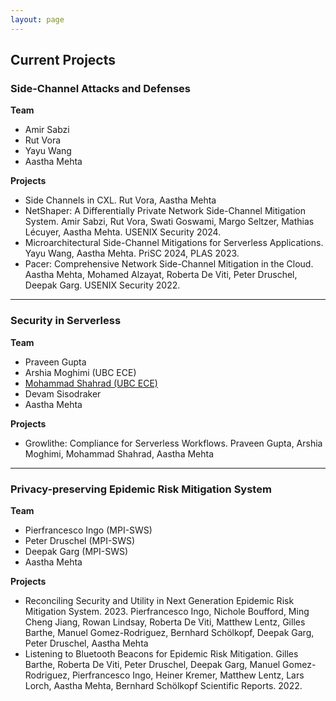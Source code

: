 ```yaml
---
layout: page
---
```

<!--
-->

## Current Projects

<!--
<p align="center" style="font-size:14px">
[**People**](#people)&nbsp;
**//**&nbsp; [**Projects**](#projects)&nbsp;
</p>
-->

<!--
# Side Channel Attacks and Defenses
-->

<a name="sidechannels"></a>
### Side-Channel Attacks and Defenses

**Team**

- Amir Sabzi
- Rut Vora
- Yayu Wang
- Aastha Mehta

**Projects**

- Side Channels in CXL. Rut Vora, Aastha Mehta
- NetShaper: A Differentially Private Network Side-Channel Mitigation System. Amir Sabzi, Rut Vora, Swati Goswami, Margo Seltzer, Mathias Lécuyer, Aastha Mehta. USENIX Security 2024.
- Microarchitectural Side-Channel Mitigations for Serverless Applications. Yayu Wang, Aastha Mehta. PriSC 2024, PLAS 2023.
- Pacer: Comprehensive Network Side-Channel Mitigation in the Cloud. Aastha Mehta, Mohamed Alzayat, Roberta De Viti, Peter Druschel, Deepak Garg. USENIX Security 2022.

----


<a name="serverless"></a>
### Security in Serverless

**Team**

- Praveen Gupta
- Arshia Moghimi (UBC ECE)
- [Mohammad Shahrad (UBC ECE)](https://mshahrad.github.io/)
- Devam Sisodraker
- Aastha Mehta

**Projects**

- Growlithe: Compliance for Serverless Workflows. Praveen Gupta, Arshia Moghimi, Mohammad Shahrad, Aastha Mehta

----

### Privacy-preserving Epidemic Risk Mitigation System

**Team**
- Pierfrancesco Ingo (MPI-SWS)
- Peter Druschel (MPI-SWS)
- Deepak Garg (MPI-SWS)
- Aastha Mehta

**Projects**
- Reconciling Security and Utility in Next Generation Epidemic Risk Mitigation
System. 2023. Pierfrancesco Ingo, Nichole Boufford, Ming Cheng Jiang, Rowan Lindsay, Roberta De Viti, Matthew Lentz, Gilles Barthe, Manuel Gomez-Rodriguez, Bernhard Schölkopf, Deepak Garg, Peter Druschel, Aastha Mehta
- Listening to Bluetooth Beacons for Epidemic Risk Mitigation. Gilles Barthe, Roberta De Viti, Peter Druschel, Deepak Garg, Manuel Gomez-Rodriguez, Pierfrancesco Ingo, Heiner Kremer, Matthew Lentz, Lars Lorch, Aastha Mehta, Bernhard Schölkopf
Scientific Reports. 2022.

<!-- Markdeep: -->
<!--
<style class="fallback">body{visibility:hidden;font-size:95%}</style><script src="markdeep.min.js"></script>
<script>
  window.alreadyProcessedMarkdeep || (document.body.style.visibility="visible");
  markdeepOptions= {tocStyle: 'short', sortScheduleLists: false };
</script>
-->
<!--<script src="course.js"></script>-->

<!--
<style class="fallback">body{visibility:hidden;white-space:pre;font-family:monospace}</style><script src="markdeep.min.js"></script><script src="https://casual-effects.com/markdeep/latest/markdeep.min.js?"></script><script>window.alreadyProcessedMarkdeep||(document.body.style.visibility="visible")</script>

<style class="fallback">body{visibility:hidden;white-space:pre;font-family:monospace}</style><script src="course.js"></script>
<script>
  window.alreadyProcessedMarkdeep || (document.body.style.visibility="visible");
  markdeepOptions= {tocStyle: 'long', sortScheduleLists: false };
</script>
-->
